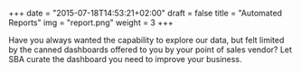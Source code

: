 +++
date = "2015-07-18T14:53:21+02:00"
draft = false
title = "Automated Reports"
img = "report.png"
weight = 3
+++

Have you always wanted the capability to explore our data, but felt limited by the canned dashboards offered to you by your point of sales vendor? Let SBA curate the dashboard you need to improve your business.